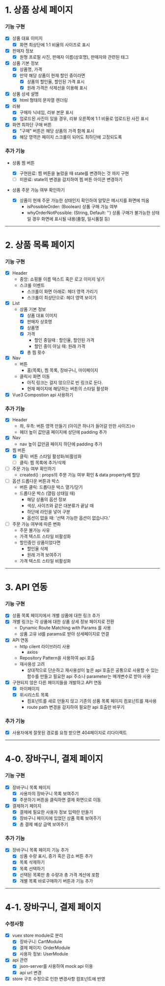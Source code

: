 # 1. 상품 상세 페이지

### 기능 구현

- [x] 상품 대표 이미지
  - [x] 화면 최상단에 1:1 비율의 사이즈로 표시
- [x] 판매자 정보
  - [x] 원형 프로필 사진, 판매자 이름(상호명), 판매자와 관련된 태그
- [x] 상품 기본 정보
  - [x] 상품명, 가격
  - [x] 만약 해당 상품이 현재 할인 중이라면
    - [x] 상품의 할인율, 할인된 가격 표시
    - [x] 원래 가격은 삭제선을 이용해 표시
- [x] 상품 상세 설명
  - [x] html 형태의 문자열 렌더링
- [x] 리뷰
  - [x] 구매자 닉네임, 리뷰 본문 표시
  - [x] 업로드된 사진이 있을 경우, 리뷰 오른쪽에 1:1 비율로 업로드된 사진 표시
- [x] 화면 최하단 구매 버튼
  - [x] "구매" 버튼은 해당 상품의 가격 함께 표시
  - [x] 해당 영역은 페이지 스크롤이 되어도 최하단에 고정되도록

### 추가 기능

- 상품 찜 버튼

  - [x] 구현완료: 찜 버튼을 눌렀을 때 state를 변경하는 것 까지 구현
  - [ ] 미완료: state의 변경을 감지하여 찜 버튼 아이콘 변경하기

- 상품 주문 가능 여부 확인하기
  - [x] 상품이 현재 주문 가능한 상태인지 확인하여 알맞은 메시지를 화면에 띄움
    - isPossibleOrder: (Boolean) 상품 구매 가능 여부
    - whyOrderNotPossible: (String, Default: '') 상품 구매가 불가능한 상태일 경우 화면에 표시될 내용(품절, 일시품절 등)

---

# 2. 상품 목록 페이지

### 기능 구현

- [x] Header
  - 중앙: 쇼핑몰 이름 텍스트 혹은 로고 이미지 넣기
  - 스크롤 이벤트
    - 스크롤이 화면 아래로: 헤더 영역 가리기
    - 스크롤이 최상단으로: 헤더 영역 보이기
- [x] List
  - 상품 기본 정보
    - [x] 상품 대표 이미지
    - [x] 판매자 상호명
    - [x] 상품명
    - [x] 가격
      - 할인 중일때 : 할인율, 할인된 가격
      - 할인 중이 아닐 때: 원래 가격
    - [x] 총 찜 횟수
- [x] Nav
  - 버튼
    - 홈(목록), 찜 목록, 장바구니, 마이페이지
  - 클릭시 화면 이동
    - 아직 링크는 걸지 않으므로 빈 링크로 둔다.
    - 현재 페이지에 해당하는 버튼의 스타일 활성화
- [x] Vue3 Compostion api 사용하기

### 추가 기능

- [x] Header
  - 좌, 우측: 버튼 영역 만들기 (아이콘 하나가 들어갈 만한 사이즈)ㅁ
  - 헤더 높이 값만큼 페이지에 상단에 padding 추가
- [x] Nav
  - nav 높이 값만큼 페이지 하단에 padding 추가
- [x] 찜 버튼
  - [x] 클릭: 버튼 스타일 활성화/비활성화
  - [ ] 클릭: 찜 목록에 추가/삭제
- [ ] 주문 가능 여부 확인하기
  - created() : props의 주문 가능 여부 확인 & data property에 할당
- [ ] 옵션 드롭다운 버튼과 박스
  - 버튼 클릭: 드롭다운 박스 열기/닫기
  - 드롭다운 박스 (열림 상태일 때)
    - 해당 상품의 옵션 정보
    - 색상, 사이즈와 같은 대분류가 끝날 때
    - 하단에 라인을 넣어 구분
    - 옵션이 없을 때: ‘선택 가능한 옵션이 없습니다.’
- [ ] 주문 가능 여부에 따른 변화
  - 주문 불가능 사유
  - 가격 텍스트 스타일 비활성화
  - 할인중인 상품이었다면
    - 할인율 삭제
    - 원래 가격 보여주기
  - 가격 텍스트 스타일 비활성화

---

# 3. API 연동

### 기능 구현

- [x] 상품 목록 페이지에서 개별 상품에 대한 링크 추가
- [x] 개별 링크는 각 상품에 대한 상품 상세 정보 페이지로 전환
  - Dynamic Route Matching with Params 를 사용
  - 상품 고유 id를 params로 받아 상세페이지로 연결
- [x] API 연동
  - http cilent 라이브러리 사용
    - axios
  - Repository Pattern을 사용하여 api 호출
  - 재사용성 고려
    - 상대적으로 단순하고 재사용성이 높은 api 호출은 공통으로 사용할 수 있는 함수를 만들고 필요한 api 주소나 parameter는 매개변수로 받아 사용
- [x] 구현되지 않은 다른 페이지들을 개발하고 API 연동
  - [x] 마이페이지
  - [x] 위시리스트 목록
    - 컴포넌트를 새로 만들지 않고 기존의 상품 목록 페이지 컴포넌트를 재사용
    - route path 변경을 감지하여 필요한 api 호출만 바꾸기

### 추가 기능

- [x] 사용자에게 잘못된 경로를 요청 받으면 404페이지로 리다이렉트

---

# 4-0. 장바구니, 결제 페이지

### 기능 구현

- [x] 장바구니 목록 페이지
  - [x] 사용자의 장바구니 목록 보여주기
  - [x] 주문하기 버튼을 클릭하면 결제 화면으로 이동
- [x] 결제하기 페이지
  - [x] 결제에 필요한 사용자 정보 입력란 만들기
  - [x] 장바구니 페이지에 있었던 상품 목록 보여주기
  - [x] 총 결제 예상 금액 보여주기

### 추가 기능

- [x] 장바구니 목록 페이지 기능 추가
  - [x] 상품 수량 표시, 증가 혹은 감소 버튼 추가
  - [x] 목록 삭제하기
  - [x] 목록 선택하기
  - [x] 선택된 목록만 총 수량과 총 가격 계산에 포함
  - [x] 개별 목록 바로구매하기 버튼과 기능 추가

---

# 4-1. 장바구니, 결제 페이지

### 수정사항

- [x] vuex store module로 분리
  - [x] 장바구니: CartModule
  - [x] 결제 페이지: OrderModule
  - [x] 사용자 정보: UserModule
- [x] api 관련
  - [x] json-server를 사용하여 mock api 이용
  - [x] api url 변경
- [x] store 구조 수정으로 인한 변경사항 컴포넌트에 반영
